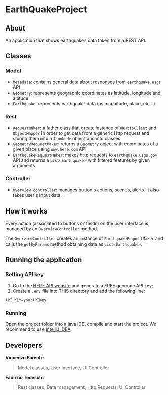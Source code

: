 # EarthQuakeProject

## About

An application that shows earthquakes data taken from a REST API.

## Classes

### Model
* `Metadata`: contains general data about responses from `earthquake.usgs` API
* `Geometry`: represents geographic coordinates as latitude, longitude and altitude
* `Earthquake`: represents earthquake data (as magnitude, place, etc...)

### Rest
* `RequestMaker`: a father class that create instance of `OKHttpClient` and `ObjectMapper` in order to get data from a
generic Http request and storing them into a `JsonNode` object and into classes
* `GeometryRequestMaker`: returns a `Geometry` object with coordinates of a given place using `www.here.com` API
* `EarthquakeRequestMaker`: makes http requests to `earthquake.usgs.gov` API and returns a `List<Earthquake>` with filtered features by given arguments


### Controller
* `Overview controller`: manages button's actions, scenes, alerts. It also takes user's input data.

## How it works

Every action (associated to buttons or fields) on the user interface is managed by an `OverviewController` method.

The `OverviewController` creates an instance of `EarthquakeRequestMaker` and calls the `getByParams` method obtaining data as
`List<Earthquake>`. 

## Running the application

### Setting API key

1. Go to the [HERE API website](https://developer.here.com/) and generate a FREE geocode API key;
2. Create a `.env` file into THIS directory and add the following line:

```
API_KEY=yourAPIkey
```
### Running

Open the project folder into a java IDE, compile and start the project. We recommend to use [IntelliJ IDEA](https://www.jetbrains.com/idea/).

## Developers
**Vincenzo Parente**
> Model classes, User Interface, UI Controller

**Fabrizio Tedeschi**
> Rest classes, Data management, Http Requests, UI Controller